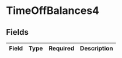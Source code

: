 # TimeOffBalances4


## Fields

| Field       | Type        | Required    | Description |
| ----------- | ----------- | ----------- | ----------- |